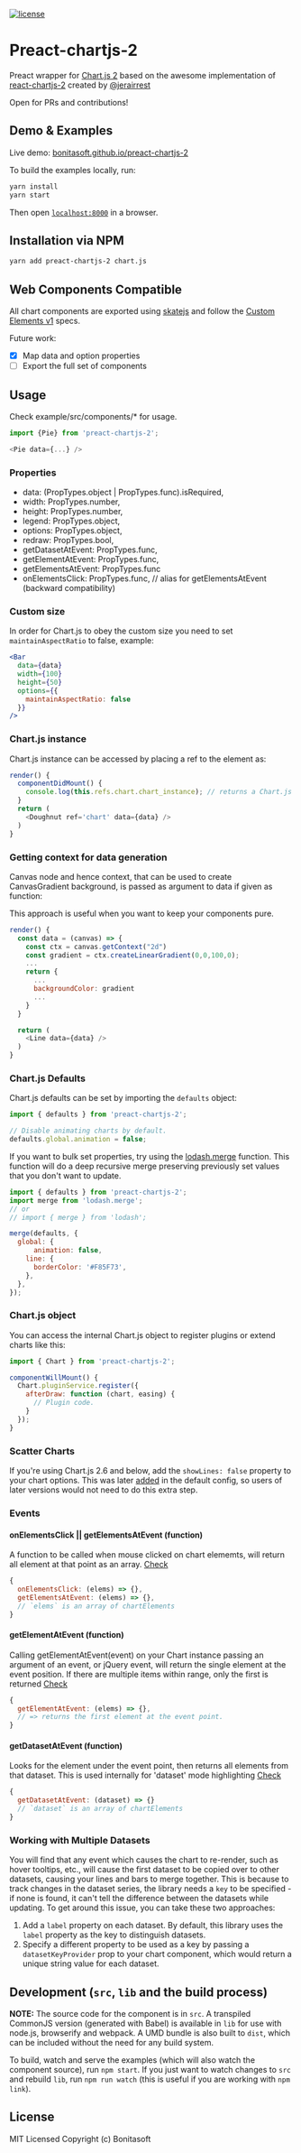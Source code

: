 [![license](https://img.shields.io/github/license/mashape/apistatus.svg?style=flat-square)](http://opensource.org/licenses/MIT)

# Preact-chartjs-2

Preact wrapper for [Chart.js 2](http://www.chartjs.org/docs/#getting-started) based on the awesome implementation of [react-chartjs-2](https://github.com/jerairrest/react-chartjs-2) created by [@jerairrest](https://github.com/jerairrest)

Open for PRs and contributions!

## Demo & Examples

Live demo: [bonitasoft.github.io/preact-chartjs-2](http://bonitasoft.github.io/preact-chartjs-2/)

To build the examples locally, run:

```bash
yarn install
yarn start
```

Then open [`localhost:8000`](http://localhost:8000) in a browser.

## Installation via NPM

```bash
yarn add preact-chartjs-2 chart.js
```

## Web Components Compatible

All chart components are exported using [skatejs](https://github.com/skatejs/skatejs/)
and follow the [Custom Elements v1](https://html.spec.whatwg.org/multipage/custom-elements.html#custom-elements) 
specs.

Future work:

- [x] Map data and option properties
- [ ] Export the full set of components

## Usage

Check example/src/components/* for usage.

```js
import {Pie} from 'preact-chartjs-2';

<Pie data={...} />
```

### Properties

* data: (PropTypes.object | PropTypes.func).isRequired,
* width: PropTypes.number,
* height: PropTypes.number,
* legend: PropTypes.object,
* options: PropTypes.object,
* redraw: PropTypes.bool,
* getDatasetAtEvent: PropTypes.func,
* getElementAtEvent: PropTypes.func,
* getElementsAtEvent: PropTypes.func
* onElementsClick: PropTypes.func, // alias for getElementsAtEvent (backward compatibility)

### Custom size

In order for Chart.js to obey the custom size you need to set `maintainAspectRatio` to false, example:

```jsx
<Bar
  data={data}
  width={100}
  height={50}
  options={{
    maintainAspectRatio: false
  }}
/>
```

### Chart.js instance

Chart.js instance can be accessed by placing a ref to the element as:

```js
render() {
  componentDidMount() {
    console.log(this.refs.chart.chart_instance); // returns a Chart.js instance reference
  }
  return (
    <Doughnut ref='chart' data={data} />
  )
}
```

### Getting context for data generation

Canvas node and hence context, that can be used to create CanvasGradient background,
is passed as argument to data if given as function:

This approach is useful when you want to keep your components pure.

```js
render() {
  const data = (canvas) => {
    const ctx = canvas.getContext("2d")
    const gradient = ctx.createLinearGradient(0,0,100,0);
	...
	return {
	  ...
	  backgroundColor: gradient
	  ...
	}
  }

  return (
    <Line data={data} />
  )
}
```

### Chart.js Defaults

Chart.js defaults can be set by importing the `defaults` object:

```javascript
import { defaults } from 'preact-chartjs-2';

// Disable animating charts by default.
defaults.global.animation = false;
```

If you want to bulk set properties, try using the [lodash.merge](https://lodash.com/docs/#merge) function. This function will do a deep recursive merge preserving previously set values that you don't want to update.

```js
import { defaults } from 'preact-chartjs-2';
import merge from 'lodash.merge';
// or
// import { merge } from 'lodash';

merge(defaults, {
  global: {
      animation: false,
    line: {
      borderColor: '#F85F73',
    },
  },
});
```

### Chart.js object

You can access the internal Chart.js object to register plugins or extend charts like this:

```JavaScript
import { Chart } from 'preact-chartjs-2';

componentWillMount() {
  Chart.pluginService.register({
    afterDraw: function (chart, easing) {
      // Plugin code.
    }
  });
}
```

### Scatter Charts

If you're using Chart.js 2.6 and below, add the `showLines: false` property to your chart options. This was later [added](https://github.com/chartjs/Chart.js/commit/7fa60523599a56255cde78a49e848166bd233c6e) in the default config, so users of later versions would not need to do this extra step.

### Events

#### onElementsClick || getElementsAtEvent (function)

A function to be called when mouse clicked on chart elememts, will return all element at that point as an array. [Check](https://github.com/chartjs/Chart.js/blob/master/docs/09-Advanced.md#getelementsatevente)

```js
{
  onElementsClick: (elems) => {},
  getElementsAtEvent: (elems) => {},
  // `elems` is an array of chartElements
}

```
#### getElementAtEvent (function)

Calling getElementAtEvent(event) on your Chart instance passing an argument of an event, or jQuery event, will return the single element at the event position. If there are multiple items within range, only the first is returned [Check](https://github.com/chartjs/Chart.js/blob/master/docs/09-Advanced.md#getelementatevente)

```js
{
  getElementAtEvent: (elems) => {},
  // => returns the first element at the event point.
}
```

#### getDatasetAtEvent (function)

Looks for the element under the event point, then returns all elements from that dataset. This is used internally for 'dataset' mode highlighting [Check](https://github.com/chartjs/Chart.js/blob/master/docs/09-Advanced.md#getdatasetatevente)

```js
{
  getDatasetAtEvent: (dataset) => {}
  // `dataset` is an array of chartElements
}
```

### Working with Multiple Datasets

You will find that any event which causes the chart to re-render, such as hover tooltips, etc., will cause the first dataset to be copied over to other datasets, causing your lines and bars to merge together. This is because to track changes in the dataset series, the library needs a `key` to be specified - if none is found, it can't tell the difference between the datasets while updating. To get around this issue, you can take these two approaches:

1. Add a `label` property on each dataset. By default, this library uses the `label` property as the key to distinguish datasets.
2. Specify a different property to be used as a key by passing a `datasetKeyProvider` prop to your chart component, which would return a unique string value for each dataset.

## Development (`src`, `lib` and the build process)

**NOTE:** The source code for the component is in `src`. A transpiled CommonJS version (generated with Babel) is available in `lib` for use with node.js, browserify and webpack. A UMD bundle is also built to `dist`, which can be included without the need for any build system.

To build, watch and serve the examples (which will also watch the component source), run `npm start`. If you just want to watch changes to `src` and rebuild `lib`, run `npm run watch` (this is useful if you are working with `npm link`).


## License

MIT Licensed
Copyright (c) Bonitasoft


